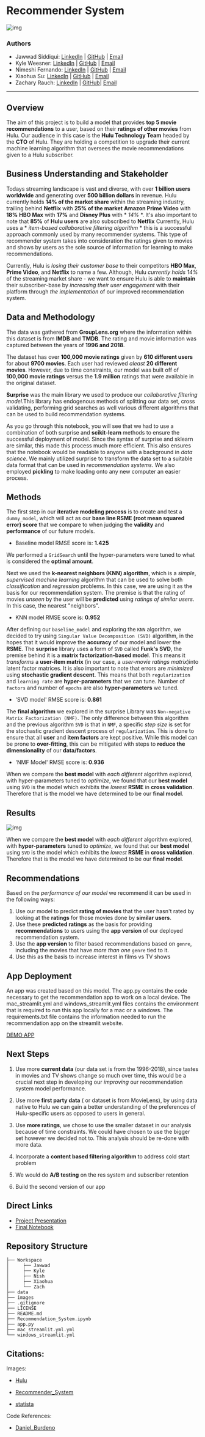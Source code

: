# Recommender System

![img](./images/Hulu_Banner.jpeg) 
### Authors

- Jawwad Siddiqui:
[LinkedIn](https://www.linkedin.com/in/jsiddiqui85/) |
[GitHub](https://github.com/jsiddiqui85) |
[Email](jsiddiqui85@gmail.com)
- Kyle Weesner:
[LinkedIn](https://www.linkedin.com/in/kyleweesner/) |
[GitHub](https://github.com/KyleWeesner) |
[Email](weesnerkew@yahoo.com)
- Nimeshi Fernando: 
[LinkedIn](https://www.linkedin.com/in/nimeshi-fernando2019/) |
[GitHub](https://github.com/nishlikefish) |
[Email](nimeshilfernando@gmail.com)
- Xiaohua Su: 
[LinkedIn](https://www.linkedin.com/in/xiaohua-su/) |
[GitHub](https://github.com/xiaohua-su) |
[Email](xiaohuasu99@gmail.com)
- Zachary Rauch: 
[LinkedIn](https://www.linkedin.com/in/zach-rauch/) |
[GitHub](https://github.com/ZachRauch)|
[Email](zach.rauch0@gmail.com)

---
## Overview

The aim of this project is to build a model that provides **top 5 movie recommendations** to a user, based on their **ratings of other movies** from Hulu. Our audience in this case is the **Hulu Technology Team** headed by the **CTO** of Hulu. They are holding a competition to upgrade their current machine learning algorithm that oversees the movie recommendations given to a Hulu subscriber. 

## Business Understanding and Stakeholder

Todays streaming landscape is vast and diverse, with over **1 billion users worldwide** and generating over **500 billion dollars** in revenue.  Hulu currently holds **14% of the market share** within the streaming industry, trailing behind **Netflix** with **25% of the market** **Amazon Prime Video** with **18%** **HBO Max** with **17%** and **Disney Plus** with * *14%* *.  It's also important to note that **85%** of **Hulu users** are also subscribed to **Netflix**  Currently, Hulu uses a * *item-based collaborative filtering algorithm* * this is a successful approach commonly used by many recommender systems. This type of recommender system takes into consideration the ratings given to movies and shows by users as the sole source of information for learning to make recommendations. 

Currently, Hulu is *losing their customer base* to their competitors **HBO Max**, **Prime Video**, and **Netflix** to name a few.  Although, Hulu *currently holds 14%* of the streaming market share - we want to ensure Hulu is able to **maintain** their subscriber-base by *increasing their user engagement* with their platform through *the implementation* of our improved recommendation system.

## Data and Methodology

The data was gathered from **GroupLens.org** where the information within this dataset is from **IMDB** and **TMDB**.  The rating and movie information was captured between the years of **1996 and 2018**.  

The dataset has over **100,000 movie ratings** given by **610 different users** for about **9700 movies**. Each user had reviewed *aleast* **20 different movies**.  However, due to time constraints, our model was built off of **100,000 movie ratings** versus the **1.9 million** ratings that were available in the original dataset.

**Surprise** was the main library we used to produce our *collaborative filtering model*.This library has endogenous methods of splitting our data set, cross validating, performing grid searches as well various different algorithms that can be used to build recommendation systems. 

As you go through this notebook, you will see that we had to use a combination of both surprise and **scikit-learn** methods to ensure the successful deployment of model. Since the syntax of surprise and sklearn are similar, this made this process much more efficient. This also ensures that the notebook would be readable to anyone with a background in *data science*. We mainly utilized surprise to transform the data set to a suitable data format that can be used in *recommendation systems*. We also employed **pickling** to make loading onto any new computer an easier process. 

## Methods

The first step in our **iterative modeling process** is to create and test a `dummy_model`, which will act as our **base line RSME (root mean squared error) score** that we compare to when judging the **validity** and **performance** of our future models.  

- Baseline model RMSE score is: **1.425**

We performed a `GridSearch` until the hyper-parameters were tuned to what is considered the **optimal amount**.

Next we used the **k-nearest neighbors (KNN) algorithm**, which is a *simple*, *supervised machine learning* algorithm that can be used to solve both *classification* and *regression* problems. In this case, we are using it as the basis for our recommendation system. The premise is that the rating of movies *unseen* by the user will be **predicted** using *ratings of similar users*. In this case, the nearest "neighbors".

- KNN model RMSE score is: **0.952**

After defining our `baseline_model` and exploring the `KNN` algorithm, we decided to try using `Singular Value Decomposition (SVD)` algorithm, in the hopes that it would improve the **accuracy** of our model and lower the **RSME**. The **surprise** library uses a form of `SVD` called **Funk's SVD**, the premise behind it is a **matrix factorization-based model**. This means it *transforms* a **user-item matrix** (in our case, a *user-movie ratings matrix*)into latent factor matrices. It is also important to note that errors are *minimized* using **stochastic gradient descent**.  This means that both `regularization` and `learning rate` are **hyper-parameters** that we can tune. Number of `factors` and number of `epochs` are also **hyper-parameters** we tuned.

- 'SVD model' RMSE score is: **0.861**

The **final algorithm** we explored in the surprise Library was `Non-negative Matrix Factorization (NMF)`. The only difference between this algorithm and the previous algorithm `SVD` is that in `NMF`, a specific *step size* is set for the stochastic gradient descent process of `regularization`. This is done to ensure that all **user** and **item factors** are kept positive. While this model can be prone to **over-fitting**, this can be mitigated with steps to **reduce the dimensionality** of our **data/factors**. 

- 'NMF Model' RMSE score is: **0.936**

When we compare the **best model** with *each different* algorithm explored, with hyper-parameters tuned to *optimize*, we found that our **best model** using `SVD` is the model which exhibits the *lowest* **RSME** in **cross validation**. Therefore that is the model we have determined to be our **final model**.

## Results
![img](./images/model_performance.png)

When we compare the **best model** with *each different* algorithm explored, with **hyper-parameters** tuned to *optimize*, we found that our **best model** using `SVD` is the model which exhibits the *lowest* **RSME** in **cross validation**. Therefore that is the model we have determined to be our **final model**.

## Recommendations 

Based on the *performance of our model* we recommend it can be used in the following ways: 

 1. Use our model to predict **rating of movies** that the user hasn't rated by looking at the **ratings** for those movies done by **similar users**.
 2. Use these **predicted ratings** as the basis for providing **recommendations** to users using the **app version** of our deployed recommendation system.
 3. Use the **app version** to filter based recommendations based on `genre`, including the movies that have *more than one* `genre` tied to it. 
 4. Use this as the basis to increase interest in films vs TV shows 

## App Deployment

An app was created based on this model. The app.py contains the code necessary to get the recommendation app to work on a local device. The mac_streamlit.yml and windows_streamlit.yml files contains the environment that is required to run this app locally for a mac or a windows. The requirements.txt file contains the information needed to run the recommendation app on the streamlit website.

[DEMO APP](https://share.streamlit.io/xiaohua-su/recommender_system/main/app.py)

## Next Steps

1. Use more **current data** (our data set is from the 1996-2018), since tastes in movies and TV shows change so much over time, this would be a crucial next step in developing our *improving* our recommendation system model performance.

2. Use more **first party data** ( or dataset is from MovieLens), by using data native to Hulu we can gain a better understanding of the preferences of Hulu-specific users as opposed to users in general.

3. Use **more ratings**, we chose to use the smaller dataset in our analysis because of time constraints. We could have chosen to use the bigger set however we decided not to. This analysis should be re-done with more data.

4. Incorporate a **content based filtering algorithm** to address cold start problem

5. We would do **A/B testing** on the res system and subscriber retention

6. Build the second version of our app

## Direct Links

- [Project Presentation](https://github.com/xiaohua-su/Recommender_System/blob/ec34bb0f15e2d288b500fdb9c7b69356b04918cf/presentation.pdf) 
- [Final Notebook](https://github.com/xiaohua-su/Recommender_System/blob/ec34bb0f15e2d288b500fdb9c7b69356b04918cf/Recommendation_Sytstem.ipynb) 

## Repository Structure

```
├── Workspace  
│     ├── Jawwad
│     ├── Kyle
│     ├── Nish
│     ├── Xiaohua
│     └── Zach
├── data
├── images
├── .gitignore
├── LICENSE
├── README.md
├── Recommendation_System.ipynb
├── app.py
├── mac_streamlit.yml.yml
└── windows_streamlit.yml
```

## Citations:

Images:

- [Hulu](https://streamingwars.com/whats-leaving-hulu-this-week-from-50-first-dates-to-rambo/)

- [Recommender_System](https://towardsdatascience.com/recommendation-system-series-part-1-an-executive-guide-to-building-recommendation-system-608f83e2630a)

- [statista](https://www.statista.com/statistics/496011/usa-svod-to-tv-streaming-usage/#:~:text=According%20to%20a%20recent%20survey,entering%20the%20market%20last%20year)

Code References:
- [Daniel_Burdeno](https://github.com/danielburdeno/Kindle-eBook-Recommendations)
